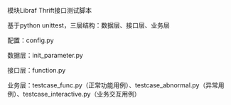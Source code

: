 模块Libraf Thrift接口测试脚本

基于python unittest，三层结构：数据层、接口层、业务层

配置：config.py

数据层：init_parameter.py

接口层：function.py

业务层：testcase_func.py（正常功能用例）、testcase_abnormal.py（异常用例）、testcase_interactive.py（业务交互用例）
